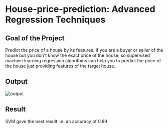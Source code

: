 # House-price-prediction: Advanced Regression Techniques

## Goal of the Project
Predict the price of a house by its features. If you are a buyer or seller of the house but you don't know the exact price of the house, so supervised machine learning regression algorithms can help you to predict the price of the house just providing features of the target house.

## Output
![output](https://github.com/Satyampant/House-price-prediction/assets/76564077/c6e7e378-93bd-4a6d-b5c7-469a3df10882)

## Result
SVM gave the best result i.e. an accuracy of 0.89
